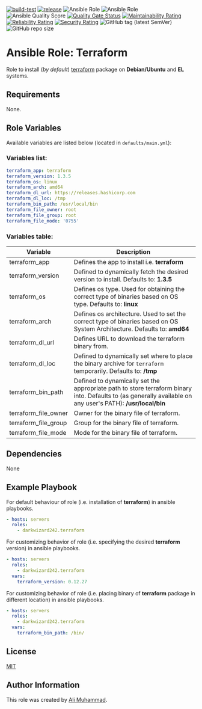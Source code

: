 [![build-test](https://github.com/darkwizard242/ansible-role-terraform/workflows/build-and-test/badge.svg?branch=master)](https://github.com/darkwizard242/ansible-role-terraform/actions?query=workflow%3Abuild-and-test) [![release](https://github.com/darkwizard242/ansible-role-terraform/workflows/release/badge.svg)](https://github.com/darkwizard242/ansible-role-terraform/actions?query=workflow%3Arelease) ![Ansible Role](https://img.shields.io/ansible/role/42050?color=dark%20green%20) ![Ansible Role](https://img.shields.io/ansible/role/d/42050?label=role%20downloads) ![Ansible Quality Score](https://img.shields.io/ansible/quality/42050?label=ansible%20quality%20score) [![Quality Gate Status](https://sonarcloud.io/api/project_badges/measure?project=ansible-role-terraform&metric=alert_status)](https://sonarcloud.io/dashboard?id=ansible-role-terraform) [![Maintainability Rating](https://sonarcloud.io/api/project_badges/measure?project=ansible-role-terraform&metric=sqale_rating)](https://sonarcloud.io/dashboard?id=ansible-role-terraform) [![Reliability Rating](https://sonarcloud.io/api/project_badges/measure?project=ansible-role-terraform&metric=reliability_rating)](https://sonarcloud.io/dashboard?id=ansible-role-terraform) [![Security Rating](https://sonarcloud.io/api/project_badges/measure?project=ansible-role-terraform&metric=security_rating)](https://sonarcloud.io/dashboard?id=ansible-role-terraform) ![GitHub tag (latest SemVer)](https://img.shields.io/github/tag/darkwizard242/ansible-role-terraform?label=release) ![GitHub repo size](https://img.shields.io/github/repo-size/darkwizard242/ansible-role-terraform?color=orange&style=flat-square)

# Ansible Role: Terraform

Role to install (_by default_) [terraform](https://www.terraform.io/) package on **Debian/Ubuntu** and **EL** systems.

## Requirements

None.

## Role Variables

Available variables are listed below (located in `defaults/main.yml`):

### Variables list:

```yaml
terraform_app: terraform
terraform_version: 1.3.5
terraform_os: linux
terraform_arch: amd64
terraform_dl_url: https://releases.hashicorp.com
terraform_dl_loc: /tmp
terraform_bin_path: /usr/local/bin
terraform_file_owner: root
terraform_file_group: root
terraform_file_mode: '0755'
```

### Variables table:

Variable             | Description
-------------------- | -----------------------------------------------------------------------------------------------------------------------------------------------------------
terraform_app        | Defines the app to install i.e. **terraform**
terraform_version    | Defined to dynamically fetch the desired version to install. Defaults to: **1.3.5**
terraform_os         | Defines os type. Used for obtaining the correct type of binaries based on OS type. Defaults to: **linux**
terraform_arch       | Defines os architecture. Used to set the correct type of binaries based on OS System Architecture. Defaults to: **amd64**
terraform_dl_url     | Defines URL to download the terraform binary from.
terraform_dl_loc     | Defined to dynamically set where to place the binary archive for `terraform` temporarily. Defaults to: **/tmp**
terraform_bin_path   | Defined to dynamically set the appropriate path to store terraform binary into. Defaults to (as generally available on any user's PATH): **/usr/local/bin**
terraform_file_owner | Owner for the binary file of terraform.
terraform_file_group | Group for the binary file of terraform.
terraform_file_mode  | Mode for the binary file of terraform.

## Dependencies

None

## Example Playbook

For default behaviour of role (i.e. installation of **terraform**) in ansible playbooks.

```yaml
- hosts: servers
  roles:
    - darkwizard242.terraform
```

For customizing behavior of role (i.e. specifying the desired **terraform** version) in ansible playbooks.

```yaml
- hosts: servers
  roles:
    - darkwizard242.terraform
  vars:
    terraform_version: 0.12.27
```

For customizing behavior of role (i.e. placing binary of **terraform** package in different location) in ansible playbooks.

```yaml
- hosts: servers
  roles:
    - darkwizard242.terraform
  vars:
    terraform_bin_path: /bin/
```

## License

[MIT](https://github.com/darkwizard242/ansible-role-terraform/blob/master/LICENSE)

## Author Information

This role was created by [Ali Muhammad](https://www.alimuhammad.dev/).

